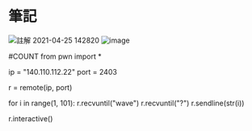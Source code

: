 # 筆記

![註解 2021-04-25 142820](https://user-images.githubusercontent.com/70767105/115984210-6b7ff900-a5d8-11eb-9d38-be39408b117e.png)
![image](https://user-images.githubusercontent.com/70767105/115985467-91100100-a5de-11eb-8902-98f4bdfc0c7f.png)

#COUNT
from pwn import *

ip = "140.110.112.22"
port = 2403

r = remote(ip, port)

for i in range(1, 101):
	r.recvuntil("wave")
	r.recvuntil("?")
	r.sendline(str(i))

r.interactive()
